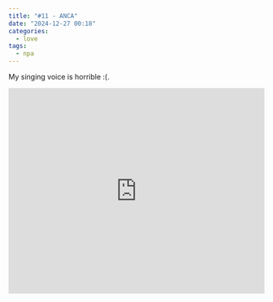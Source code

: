 ```yaml
---
title: "#11 - ANCA"
date: "2024-12-27 00:18"
categories:
  - love
tags:
  - npa
---
```


My singing voice is horrible :(.

<iframe
  src="https://www.youtube.com/embed/HpQcw1JIsO4?si=bUq5MQn_tc1OfR0K"
  style="overflow:hidden; width:100%; height:405px" frameborder="0"
  allow="accelerometer; autoplay; clipboard-write; encrypted-media; gyroscope; picture-in-picture" allowfullscreen>
</iframe>
